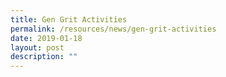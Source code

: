 ```yaml
---
title: Gen Grit Activities
permalink: /resources/news/gen-grit-activities
date: 2019-01-18
layout: post
description: ""
---
```

